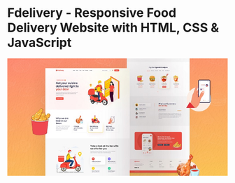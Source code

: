 # Fdelivery - Responsive Food Delivery Website with HTML, CSS & JavaScript

![Responsive Food Delivery Website with HTML, CSS and JavaScript](https://raw.githubusercontent.com/wpcodevo/lc26-food-delivery-website/setup/restaurant%20food%20website.jpg "Responsive Food Delivery Website with HTML, CSS and JavaScript")


